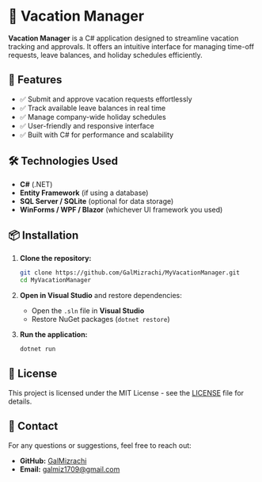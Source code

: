 # 🌴 Vacation Manager

**Vacation Manager** is a C# application designed to streamline vacation tracking and approvals. It offers an intuitive interface for managing time-off requests, leave balances, and holiday schedules efficiently.

## 🚀 Features

- ✅ Submit and approve vacation requests effortlessly  
- ✅ Track available leave balances in real time  
- ✅ Manage company-wide holiday schedules  
- ✅ User-friendly and responsive interface  
- ✅ Built with C# for performance and scalability  

## 🛠️ Technologies Used

- **C#** (.NET)  
- **Entity Framework** (if using a database)  
- **SQL Server / SQLite** (optional for data storage)  
- **WinForms / WPF / Blazor** (whichever UI framework you used)  

## 📦 Installation

1. **Clone the repository:**
   ```sh
   git clone https://github.com/GalMizrachi/MyVacationManager.git
   cd MyVacationManager

2. **Open in Visual Studio** and restore dependencies:
   - Open the `.sln` file in **Visual Studio**  
   - Restore NuGet packages (`dotnet restore`)  

3. **Run the application:**
   ```sh
   dotnet run
   ```

## 📄 License

This project is licensed under the MIT License - see the [LICENSE](LICENSE) file for details.

## 📩 Contact

For any questions or suggestions, feel free to reach out:

- **GitHub:** [GalMizrachi](https://github.com/GalMizrachi)  
- **Email:** galmiz1709@gmail.com
```
